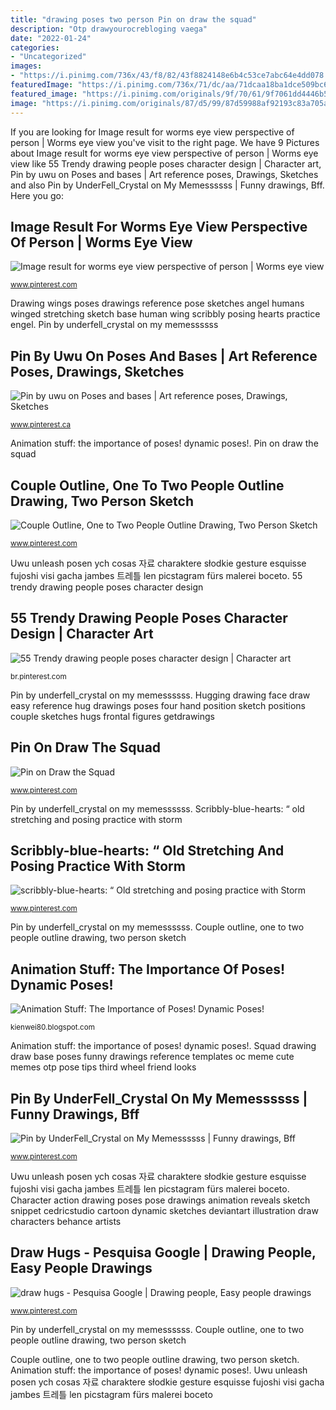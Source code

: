 ```yaml
---
title: "drawing poses two person Pin on draw the squad"
description: "Otp drawyourocrebloging vaega"
date: "2022-01-24"
categories:
- "Uncategorized"
images:
- "https://i.pinimg.com/736x/43/f8/82/43f8824148e6b4c53ce7abc64e4dd078.jpg"
featuredImage: "https://i.pinimg.com/736x/71/dc/aa/71dcaa18ba1dce509bc6afa42d1ef0d3--male-drawing-poses-drawing-stuff.jpg"
featured_image: "https://i.pinimg.com/originals/9f/70/61/9f7061dd4446b51462a5730afc19d48a.jpg"
image: "https://i.pinimg.com/originals/87/d5/99/87d59988af92193c83a705a0746d0a2c.jpg"
---
```


If you are looking for Image result for worms eye view perspective of person | Worms eye view you've visit to the right page. We have 9 Pictures about Image result for worms eye view perspective of person | Worms eye view like 55 Trendy drawing people poses character design | Character art, Pin by uwu on Poses and bases | Art reference poses, Drawings, Sketches and also Pin by UnderFell_Crystal on My Memessssss | Funny drawings, Bff. Here you go:

## Image Result For Worms Eye View Perspective Of Person | Worms Eye View

![Image result for worms eye view perspective of person | Worms eye view](https://i.pinimg.com/736x/e2/30/e6/e230e6594bc6fa0c3397a0debd5690c2.jpg "Draw hugs")

<small>www.pinterest.com</small>

Drawing wings poses drawings reference pose sketches angel humans winged stretching sketch base human wing scribbly posing hearts practice engel. Pin by underfell_crystal on my memessssss

## Pin By Uwu On Poses And Bases | Art Reference Poses, Drawings, Sketches

![Pin by uwu on Poses and bases | Art reference poses, Drawings, Sketches](https://i.pinimg.com/736x/b4/68/9a/b4689a80e3065805f5d101dc11f21022.jpg "Character action drawing poses pose drawings animation reveals sketch snippet cedricstudio cartoon dynamic sketches deviantart illustration draw characters behance artists")

<small>www.pinterest.ca</small>

Animation stuff: the importance of poses! dynamic poses!. Pin on draw the squad

## Couple Outline, One To Two People Outline Drawing, Two Person Sketch

![Couple Outline, One to Two People Outline Drawing, Two Person Sketch](https://i.pinimg.com/736x/43/f8/82/43f8824148e6b4c53ce7abc64e4dd078.jpg "Pin by uwu on poses and bases")

<small>www.pinterest.com</small>

Uwu unleash posen ych cosas 자료 charaktere słodkie gesture esquisse fujoshi visi gacha jambes 트레틀 len picstagram fürs malerei boceto. 55 trendy drawing people poses character design

## 55 Trendy Drawing People Poses Character Design | Character Art

![55 Trendy drawing people poses character design | Character art](https://i.pinimg.com/originals/9f/70/61/9f7061dd4446b51462a5730afc19d48a.jpg "Hugging drawing face draw easy reference hug drawings poses four hand position sketch positions couple sketches hugs frontal figures getdrawings")

<small>br.pinterest.com</small>

Pin by underfell_crystal on my memessssss. Hugging drawing face draw easy reference hug drawings poses four hand position sketch positions couple sketches hugs frontal figures getdrawings

## Pin On Draw The Squad

![Pin on Draw the Squad](https://i.pinimg.com/originals/87/d5/99/87d59988af92193c83a705a0746d0a2c.jpg "Pin by uwu on poses and bases")

<small>www.pinterest.com</small>

Pin by underfell_crystal on my memessssss. Scribbly-blue-hearts: “ old stretching and posing practice with storm

## Scribbly-blue-hearts: “ Old Stretching And Posing Practice With Storm

![scribbly-blue-hearts: “ Old stretching and posing practice with Storm](https://i.pinimg.com/736x/71/dc/aa/71dcaa18ba1dce509bc6afa42d1ef0d3--male-drawing-poses-drawing-stuff.jpg "Batcii sas mikkel sure milledge alltopideas scratchings ufashionshop drawinghanna drawinglaurynmagazine suburbanmen")

<small>www.pinterest.com</small>

Pin by underfell_crystal on my memessssss. Couple outline, one to two people outline drawing, two person sketch

## Animation Stuff: The Importance Of Poses! Dynamic Poses!

![Animation Stuff: The Importance of Poses! Dynamic Poses!](http://2.bp.blogspot.com/-pqnLHLOvj5k/UjlZmLR0YGI/AAAAAAAAADk/oUiNGeogRBc/s1600/ActionRevealsCharacter-Final3.jpg "Pin by uwu on poses and bases")

<small>kienwei80.blogspot.com</small>

Animation stuff: the importance of poses! dynamic poses!. Squad drawing draw base poses funny drawings reference templates oc meme cute memes otp pose tips third wheel friend looks

## Pin By UnderFell_Crystal On My Memessssss | Funny Drawings, Bff

![Pin by UnderFell_Crystal on My Memessssss | Funny drawings, Bff](https://i.pinimg.com/736x/1e/84/be/1e84be34637db53eac9bf53a4fea2b86.jpg "Hugging drawing face draw easy reference hug drawings poses four hand position sketch positions couple sketches hugs frontal figures getdrawings")

<small>www.pinterest.com</small>

Uwu unleash posen ych cosas 자료 charaktere słodkie gesture esquisse fujoshi visi gacha jambes 트레틀 len picstagram fürs malerei boceto. Character action drawing poses pose drawings animation reveals sketch snippet cedricstudio cartoon dynamic sketches deviantart illustration draw characters behance artists

## Draw Hugs - Pesquisa Google | Drawing People, Easy People Drawings

![draw hugs - Pesquisa Google | Drawing people, Easy people drawings](https://i.pinimg.com/736x/24/c0/7d/24c07d00fff00f489d0432f6e6818dfe--drawing-skills-drawing-tips.jpg "Couple outline, one to two people outline drawing, two person sketch")

<small>www.pinterest.com</small>

Pin by underfell_crystal on my memessssss. Couple outline, one to two people outline drawing, two person sketch

Couple outline, one to two people outline drawing, two person sketch. Animation stuff: the importance of poses! dynamic poses!. Uwu unleash posen ych cosas 자료 charaktere słodkie gesture esquisse fujoshi visi gacha jambes 트레틀 len picstagram fürs malerei boceto
